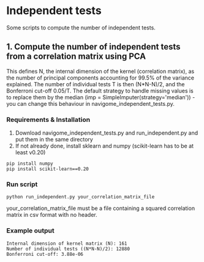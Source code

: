 # Independent tests
Some scripts to compute the number of independent tests.

## 1. Compute the number of independent tests from a correlation matrix using PCA

This defines N, the internal dimension of the kernel (correlation matrix), as the number of principal components accounting for 99.5% of the variance explained. The number of individual tests T is then (N*N-N)/2, and the Bonferroni cut-off 0.05/T. The default strategy to handle missing values is to replace them by the median (imp = SimpleImputer(strategy='median')) - you can change this behaviour in navigome_independent_tests.py.

### Requirements & Installation
1. Download navigome_independent_tests.py and run_independent.py and put them in the same directory
2. If not already done, install sklearn and numpy (scikit-learn has to be at least v0.20)
```
pip install numpy
pip install scikit-learn==0.20
```

### Run script
```
python run_independent.py your_correlation_matrix_file
```
your_correlation_matrix_file must be a file containing a squared correlation matrix in csv format with no header.


### Example output
```
Internal dimension of kernel matrix (N): 161
Number of individual tests ((N*N-N)/2): 12880
Bonferroni cut-off: 3.88e-06
```




